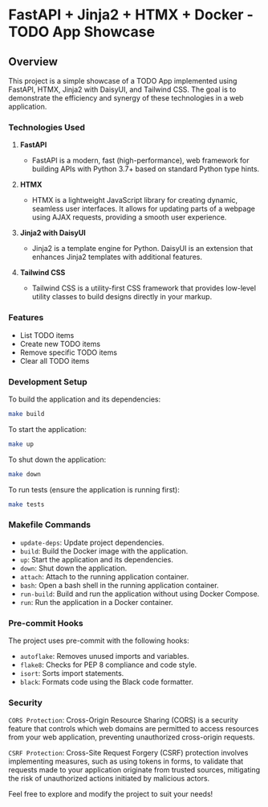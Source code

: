 # FastAPI + Jinja2 + HTMX + Docker - TODO App Showcase

## Overview

This project is a simple showcase of a TODO App implemented using FastAPI, HTMX, Jinja2 with DaisyUI, and Tailwind CSS. The goal is to demonstrate the efficiency and synergy of these technologies in a web application.

### Technologies Used

1. **FastAPI**

   - FastAPI is a modern, fast (high-performance), web framework for building APIs with Python 3.7+ based on standard Python type hints.

2. **HTMX**

   - HTMX is a lightweight JavaScript library for creating dynamic, seamless user interfaces. It allows for updating parts of a webpage using AJAX requests, providing a smooth user experience.

3. **Jinja2 with DaisyUI**

   - Jinja2 is a template engine for Python. DaisyUI is an extension that enhances Jinja2 templates with additional features.

4. **Tailwind CSS**
   - Tailwind CSS is a utility-first CSS framework that provides low-level utility classes to build designs directly in your markup.

### Features

- List TODO items
- Create new TODO items
- Remove specific TODO items
- Clear all TODO items

### Development Setup

To build the application and its dependencies:

```bash
make build
```

To start the application:

```bash
make up
```

To shut down the application:

```bash
make down
```

To run tests (ensure the application is running first):

```bash
make tests
```

### Makefile Commands

- `update-deps`: Update project dependencies.
- `build`: Build the Docker image with the application.
- `up`: Start the application and its dependencies.
- `down`: Shut down the application.
- `attach`: Attach to the running application container.
- `bash`: Open a bash shell in the running application container.
- `run-build`: Build and run the application without using Docker Compose.
- `run`: Run the application in a Docker container.

### Pre-commit Hooks

The project uses pre-commit with the following hooks:

- `autoflake`: Removes unused imports and variables.
- `flake8`: Checks for PEP 8 compliance and code style.
- `isort`: Sorts import statements.
- `black`: Formats code using the Black code formatter.

### Security

`CORS Protection`:
Cross-Origin Resource Sharing (CORS) is a security feature that controls which web domains are permitted to access resources from your web application, preventing unauthorized cross-origin requests.

`CSRF Protection`:
Cross-Site Request Forgery (CSRF) protection involves implementing measures, such as using tokens in forms, to validate that requests made to your application originate from trusted sources, mitigating the risk of unauthorized actions initiated by malicious actors.

Feel free to explore and modify the project to suit your needs!
